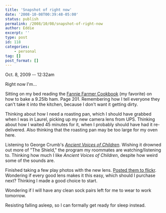 ```yaml
---
title: 'Snapshot of right now'
date: '2008-10-08T00:39:48-05:00'
status: publish
permalink: /2008/10/08/snapshot-of-right-now
author: Eddie
excerpt: ''
type: post
id: 118
categories:
    - personal
tag: []
post_format: []
---
```

Oct. 8, 2009 -- 12:32am

Right now I'm...

Sitting on my bed reading the [Fannie Farmer Cookbook](http://www.bartleby.com/87/) (my favorite) on how to bake a 9.25lb ham. Page 201. Remembering how I tell everyone they can't take it into the kitchen, because I don't want it getting dirty.

Thinking about how I need a roasting pan, which I should have grabbed when I was in Laurel, picking up my new camera lens from UPS. Thinking about how I waited 45 minutes for it, when I probably should have had it re-delivered. Also thinking that the roasting pan may be too large for my oven here.

Listening to George Crumb's [*Ancient Voices of Children*](http://www.georgecrumb.net/comp/ancien.html). Wishing it drowned out more of "The Shield," the program my roommates are watching/listening to. Thinking how much I like *Ancient Voices of Children*, despite how weird some of the sounds are.

Finished taking a few play photos with the new lens. [Posted them to flickr](http://flickr.com/photos/ed_welker/). Wondering if every good lens makes it this easy, which should I purchase next? Thinking I made a good choice to start.

Wondering if I will have any clean sock pairs left for me to wear to work tomorrow.

Resisting falling asleep, so I can formally get ready for sleep instead.
